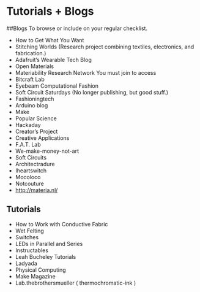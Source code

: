 # Tutorials + Blogs

##Blogs
To browse or include on your regular checklist.
- How to Get What You Want
- Stitching Worlds (Research project combining textiles, electronics, and fabrication.)
- Adafruit’s Wearable Tech Blog
- Open Materials
- Materiability Research Network You must join to access
- Bitcraft Lab
- Eyebeam Computational Fashion
- Soft Circuit Saturdays (No longer publishing, but good stuff.)
- Fashioningtech
- Arduino blog
- Make
- Popular Science
- Hackaday
- Creator’s Project
- Creative Applications
- F.A.T. Lab
- We-make-money-not-art
- Soft Circuits
- Architectradure
- Iheartswitch
- Mocoloco
- Notcouture
- http://materia.nl/

## Tutorials
- How to Work with Conductive Fabric
- Wet Felting
- Switches
- LEDs in Parallel and Series
- Instructables
- Leah Bucheley Tutorials
- Ladyada 
- Physical Computing 
- Make Magazine
- Lab.thebrothersmueller ( thermochromatic-ink )

